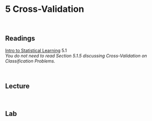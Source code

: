 # 5 Cross-Validation  

<br>

## Readings  

[Intro to Statistical Learning](https://www.statlearning.com/) 5.1  
_You do not need to read Section 5.1.5 discussing Cross-Validation on Classification Problems._

<br>

## Lecture 

<!-- [Slides from Lecture 5](https://pjakiela.github.io/ECON370/L5-CV-2024-8-20.pdf) -->

<br>

## Lab
